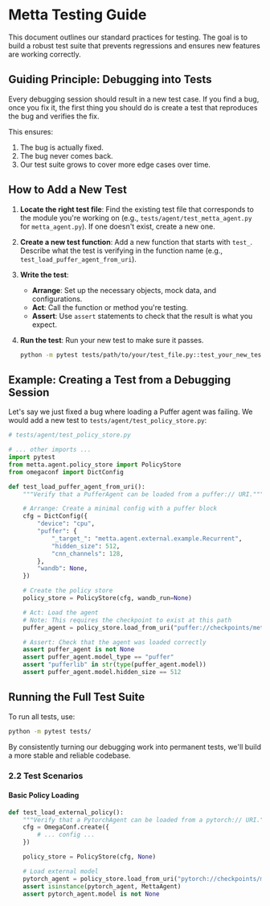 # Metta Testing Guide

This document outlines our standard practices for testing. The goal is to build a robust test suite that prevents regressions and ensures new features are working correctly.

## Guiding Principle: Debugging into Tests

Every debugging session should result in a new test case. If you find a bug, once you fix it, the first thing you should do is create a test that reproduces the bug and verifies the fix.

This ensures:
1. The bug is actually fixed.
2. The bug never comes back.
3. Our test suite grows to cover more edge cases over time.

## How to Add a New Test

1. **Locate the right test file**: Find the existing test file that corresponds to the module you're working on (e.g., `tests/agent/test_metta_agent.py` for `metta_agent.py`). If one doesn't exist, create a new one.

2. **Create a new test function**: Add a new function that starts with `test_`. Describe what the test is verifying in the function name (e.g., `test_load_puffer_agent_from_uri`).

3. **Write the test**:
   - **Arrange**: Set up the necessary objects, mock data, and configurations.
   - **Act**: Call the function or method you're testing.
   - **Assert**: Use `assert` statements to check that the result is what you expect.

4. **Run the test**: Run your new test to make sure it passes.
   ```bash
   python -m pytest tests/path/to/your/test_file.py::test_your_new_test
   ```

## Example: Creating a Test from a Debugging Session

Let's say we just fixed a bug where loading a Puffer agent was failing. We would add a new test to `tests/agent/test_policy_store.py`:

```python
# tests/agent/test_policy_store.py

# ... other imports ...
import pytest
from metta.agent.policy_store import PolicyStore
from omegaconf import DictConfig

def test_load_puffer_agent_from_uri():
    """Verify that a PufferAgent can be loaded from a puffer:// URI."""

    # Arrange: Create a minimal config with a puffer block
    cfg = DictConfig({
        "device": "cpu",
        "puffer": {
            "_target_": "metta.agent.external.example.Recurrent",
            "hidden_size": 512,
            "cnn_channels": 128,
        },
        "wandb": None,
    })

    # Create the policy store
    policy_store = PolicyStore(cfg, wandb_run=None)

    # Act: Load the agent
    # Note: This requires the checkpoint to exist at this path
    puffer_agent = policy_store.load_from_uri("puffer://checkpoints/metta-new/metta.pt")

    # Assert: Check that the agent was loaded correctly
    assert puffer_agent is not None
    assert puffer_agent.model_type == "puffer"
    assert "pufferlib" in str(type(puffer_agent.model))
    assert puffer_agent.model.hidden_size == 512
```

## Running the Full Test Suite

To run all tests, use:
```bash
python -m pytest tests/
```

By consistently turning our debugging work into permanent tests, we'll build a more stable and reliable codebase.

### 2.2 Test Scenarios

#### Basic Policy Loading
```python
def test_load_external_policy():
    """Verify that a PytorchAgent can be loaded from a pytorch:// URI."""
    cfg = OmegaConf.create({
        # ... config ...
    })

    policy_store = PolicyStore(cfg, None)

    # Load external model
    pytorch_agent = policy_store.load_from_uri("pytorch://checkpoints/metta-new/metta.pt")
    assert isinstance(pytorch_agent, MettaAgent)
    assert pytorch_agent.model is not None
```
